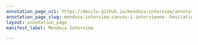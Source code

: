 ```yaml
---
annotation_page_uri: https://Amcclu.github.io/mendoza-interview/annotations/mendoza-interview-canvas-1-interviewee--hesitation--body-language--slight-grimace-.json
annotation_page_slug: mendoza-interview-canvas-1-interviewee--hesitation--body-language--slight-grimace-
layout: annotation_page
manifest_label: Mendoza Interview

---
```

